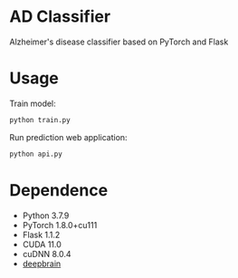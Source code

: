# AD Classifier
Alzheimer's disease classifier based on PyTorch and Flask

# Usage
Train model:
```bash
python train.py
```
Run prediction web application:
```bash
python api.py
```

# Dependence
- Python    3.7.9
- PyTorch   1.8.0+cu111
- Flask     1.1.2
- CUDA      11.0
- cuDNN     8.0.4
- [deepbrain](http://github.com/iitzco/deepbrain)

